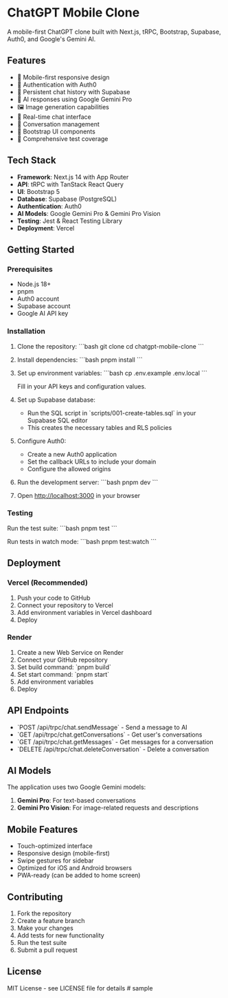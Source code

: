 # ChatGPT Mobile Clone

A mobile-first ChatGPT clone built with Next.js, tRPC, Bootstrap, Supabase, Auth0, and Google's Gemini AI.

## Features

- 📱 Mobile-first responsive design
- 🔐 Authentication with Auth0
- 💾 Persistent chat history with Supabase
- 🤖 AI responses using Google Gemini Pro
- 🖼️ Image generation capabilities
- 💬 Real-time chat interface
- 📂 Conversation management
- 🎨 Bootstrap UI components
- 🧪 Comprehensive test coverage

## Tech Stack

- **Framework**: Next.js 14 with App Router
- **API**: tRPC with TanStack React Query
- **UI**: Bootstrap 5
- **Database**: Supabase (PostgreSQL)
- **Authentication**: Auth0
- **AI Models**: Google Gemini Pro & Gemini Pro Vision
- **Testing**: Jest & React Testing Library
- **Deployment**: Vercel

## Getting Started

### Prerequisites

- Node.js 18+
- pnpm
- Auth0 account
- Supabase account
- Google AI API key

### Installation

1. Clone the repository:
   \`\`\`bash
   git clone <repository-url>
   cd chatgpt-mobile-clone
   \`\`\`

2. Install dependencies:
   \`\`\`bash
   pnpm install
   \`\`\`

3. Set up environment variables:
   \`\`\`bash
   cp .env.example .env.local
   \`\`\`
   
   Fill in your API keys and configuration values.

4. Set up Supabase database:
   - Run the SQL script in \`scripts/001-create-tables.sql\` in your Supabase SQL editor
   - This creates the necessary tables and RLS policies

5. Configure Auth0:
   - Create a new Auth0 application
   - Set the callback URLs to include your domain
   - Configure the allowed origins

6. Run the development server:
   \`\`\`bash
   pnpm dev
   \`\`\`

7. Open [http://localhost:3000](http://localhost:3000) in your browser

### Testing

Run the test suite:
\`\`\`bash
pnpm test
\`\`\`

Run tests in watch mode:
\`\`\`bash
pnpm test:watch
\`\`\`

## Deployment

### Vercel (Recommended)

1. Push your code to GitHub
2. Connect your repository to Vercel
3. Add environment variables in Vercel dashboard
4. Deploy

### Render

1. Create a new Web Service on Render
2. Connect your GitHub repository
3. Set build command: \`pnpm build\`
4. Set start command: \`pnpm start\`
5. Add environment variables
6. Deploy

## API Endpoints

- \`POST /api/trpc/chat.sendMessage\` - Send a message to AI
- \`GET /api/trpc/chat.getConversations\` - Get user's conversations
- \`GET /api/trpc/chat.getMessages\` - Get messages for a conversation
- \`DELETE /api/trpc/chat.deleteConversation\` - Delete a conversation

## AI Models

The application uses two Google Gemini models:

1. **Gemini Pro**: For text-based conversations
2. **Gemini Pro Vision**: For image-related requests and descriptions

## Mobile Features

- Touch-optimized interface
- Responsive design (mobile-first)
- Swipe gestures for sidebar
- Optimized for iOS and Android browsers
- PWA-ready (can be added to home screen)

## Contributing

1. Fork the repository
2. Create a feature branch
3. Make your changes
4. Add tests for new functionality
5. Run the test suite
6. Submit a pull request

## License

MIT License - see LICENSE file for details
#   s a m p l e  
 